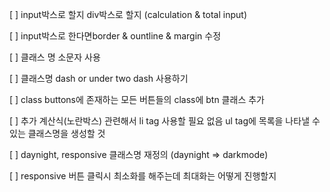 [ ] input박스로 할지 div박스로 할지 (calculation & total input)

[ ] input박스로 한다면border & ountline & margin 수정

[ ] 클래스 명 소문자 사용

[ ] 클래스명 dash or under two dash 사용하기

[ ] class buttons에 존재하는 모든 버튼들의 class에 btn 클래스 추가

[ ] 추가 계산식(노란박스) 관련해서 li tag 사용할 필요 없음
ul tag에 목록을 나타낼 수 있는 클래스명을 생성할 것

[ ] daynight, responsive 클래스명 재정의
(daynight => darkmode)

[ ] responsive 버튼 클릭시 최소화를 해주는데 최대화는 어떻게 진행할지